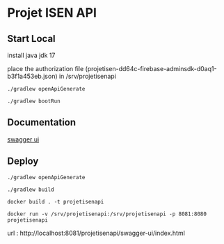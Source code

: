 # Projet ISEN API

## Start Local 

install java jdk 17

place the authorization file (projetisen-dd64c-firebase-adminsdk-d0aq1-b3f1a453eb.json) in /srv/projetisenapi

```shell
./gradlew openApiGenerate

./gradlew bootRun
```

## Documentation 

[swagger ui](http://localhost:8080/swagger-ui/index.html)


## Deploy

```shell
./gradlew openApiGenerate

./gradlew build

docker build . -t projetisenapi

docker run -v /srv/projetisenapi:/srv/projetisenapi -p 8081:8080 projetisenapi
```

url : http://localhost:8081/projetisenapi/swagger-ui/index.html